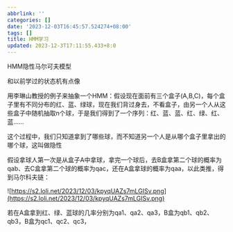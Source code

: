 ```yaml
---
abbrlink: ''
categories: []
date: '2023-12-03T16:45:57.524274+08:00'
tags: []
title: HMM学习
updated: 2023-12-3T17:11:55.433+8:0
---
```

HMM隐性马尔可夫模型

和以前学过的状态机有点像

用李琳山教授的例子来抽象一个HMM：假设现在面前有三个盒子(A,B,C)，每个盒子里有不同分布的红、蓝、绿球，现在我们背过身去，不看盒子，由另一个人从这些盒子中随机抽取n个球，于是我们得到了一个序列：红、蓝、蓝、红、绿、红、蓝......

这个过程中，我们只知道拿到了哪些球，而不知道另一个人是从哪个盒子里拿出的哪个球，这叫做隐性

假设拿球人第一次是从盒子A中拿球，拿完一个球后，去B盒拿第二个球的概率为qab、去C盒拿第二个球的概率为qac，还在A盒拿球的概率为qaa，以此类推，得到马尔科夫链：

![https://s2.loli.net/2023/12/03/kpyqUAZs7mLGISv.png](https://s2.loli.net/2023/12/03/kpyqUAZs7mLGISv.png)

若在A盒拿到红、绿、蓝球的几率分别为qa1、qa2、qa3，B盒为qb1、qb2、qb3，B盒为qc1、qc2、qc3，

